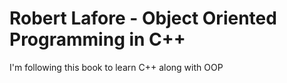 # Robert Lafore - Object Oriented Programming in C++

I'm following this book to learn C++ along with OOP
